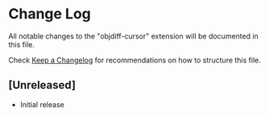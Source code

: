# Change Log

All notable changes to the "objdiff-cursor" extension will be documented in this file.

Check [Keep a Changelog](http://keepachangelog.com/) for recommendations on how to structure this file.

## [Unreleased]

- Initial release